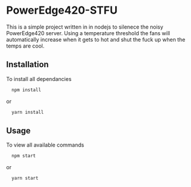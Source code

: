 
# PowerEdge420-STFU

This is a simple project written in in nodejs to silenece the noisy PowerEdge420 server.
Using a temperature threshold the fans will automatically increase when it gets to hot and 
shut the fuck up when the temps are cool.




## Installation

To install all dependancies

```bash
  npm install
```
or
```bash
  yarn install
```


## Usage

To view all available commands

```bash
  npm start
```
or
```bash
  yarn start
```

